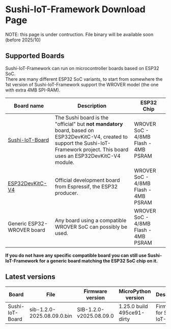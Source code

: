 # Sushi-IoT-Framework Download Page

NOTE: this page is under contruction. File binary will be available soon (before 2025/10)

## **Supported Boards**  

Sushi-IoT-Framework can run on microcontroller boards based on ESP32 SoC.  
There are many different ESP32 SoC variants, to start from somewhere the 1st version of Sushi-IoT-Framework support the WROVER model (the one with extra 4MB SPI-RAM).  

Board name | Description | ESP32 Chip |
|---|---|---|
[Sushi-IoT-Board](https://sushi-iot.github.io/sushi-iot-board/) | The Sushi board is the "official" but **not mandatory** board, based on ESP32DevKitC-V4, created to support the Sushi-IoT-Framework project. This board uses an ESP32DevKitC-V4 module. | WROVER SoC - 4/8MB Flash - 4MB PSRAM |
[ESP32DevKitC-V4](https://docs.espressif.com/projects/esp-dev-kits/en/latest/esp32/esp32-devkitc/user_guide.html) | Official development board from Espressif, the ESP32 producer. | WROVER SoC - 4/8MB Flash - 4MB PSRAM |
Generic ESP32-WROVER board | Any board using a compatible WROVER SoC can possibly be used. | WROVER SoC - 4/8MB Flash - 4MB PSRAM |

**If you do not have any specific compatible board you can still use Sushi-IoT-Framework for a generic board matching the ESP32 SoC chip on it.**

## **Latest versions**

| Board           | File             | Firmware version | MicroPython version       | Description                |
|-----------------|------------------|-----------------------------|---------------------------|----------------------------|
| Sushi-IoT-Board | sib-1.2.0-2025.08.09.0.bin  | SIB-1.2.0-v2025.08.09.0     | 1.25.0 build 495ce91-dirty| Firmware for Sushi-IoT-Board |
